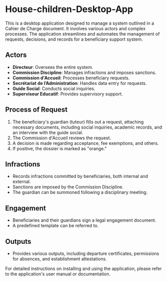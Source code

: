 # House-children-Desktop-App
This is a desktop application designed to manage a system outlined in a Cahier de Charge document. It involves various actors and complex processes.
The application streamlines and automates the management of requests, decisions, and records for a beneficiary support system.

## Actors
- **Directeur**: Oversees the entire system.
- **Commission Discipline**: Manages infractions and imposes sanctions.
- **Commission d'Accueil**: Processes beneficiary requests.
- **Secrétariat de l’Administration**: Handles data entry for requests.
- **Guide Social**: Conducts social inquiries.
- **Superviseur Educatif**: Provides supervisory support.

## Process of Request
1. The beneficiary's guardian (tuteur) fills out a request, attaching necessary documents, including social inquiries, academic records, and an interview with the guide social.
2. The Commission d'Accueil reviews the request.
3. A decision is made regarding acceptance, fee exemptions, and others.
4. If positive, the dossier is marked as "orange."


## Infractions
- Records infractions committed by beneficiaries, both internal and external.
- Sanctions are imposed by the Commission Discipline.
- The guardian can be summoned following a disciplinary meeting.

## Engagement
- Beneficiaries and their guardians sign a legal engagement document.
- A predefined template can be referred to.



## Outputs
- Provides various outputs, including departure certificates, permissions for absences, and establishment attestations.

For detailed instructions on installing and using the application, please refer to the application's user manual or documentation.

